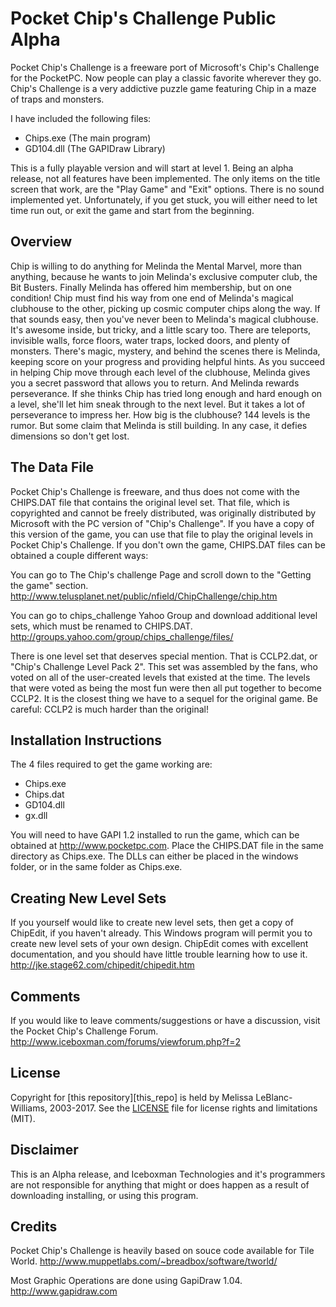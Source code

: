 # Pocket Chip's Challenge Public Alpha

Pocket Chip's Challenge is a freeware port of Microsoft's Chip's Challenge for the PocketPC. Now people can play a classic favorite wherever they go.  Chip's Challenge is a very addictive puzzle game featuring Chip in a maze of traps and monsters.

I have included the following files: 
* Chips.exe (The main program) 
* GD104.dll (The GAPIDraw Library)

This is a fully playable version and will start at level 1. Being an alpha release, not all features have been implemented.  The only items on the title screen that work, are the "Play Game" and "Exit" options.  There is no sound implemented yet.  Unfortunately, if you get stuck, you will either need to let time run out, or exit the game and start from the beginning.

## Overview

Chip is willing to do anything for Melinda the Mental Marvel, more than anything, because he wants to join Melinda's exclusive computer club, the Bit Busters. Finally Melinda has offered him membership, but on one condition! Chip must find his way from one end of Melinda's magical clubhouse to the other, picking up cosmic computer chips along the 
way.
If that sounds easy, then you've never been to Melinda's magical clubhouse. It's awesome inside, but tricky, and a little scary too. There are teleports, invisible walls, force floors, water traps, locked doors, and plenty of monsters. There's magic, mystery, and behind the scenes there is Melinda, keeping score on your progress and providing helpful hints. 
As you succeed in helping Chip move through each level of the clubhouse, Melinda gives you a secret password that allows you to return. And Melinda rewards perseverance. If she thinks Chip has tried long enough and hard enough on a level, she'll let him sneak through to the next level. But it takes a lot of perseverance to impress her. 
How big is the clubhouse? 144 levels is the rumor. But some claim that Melinda is still building. In any case, it defies dimensions so don't get lost. 

## The Data File

Pocket Chip's Challenge is freeware, and thus does not come with the CHIPS.DAT file that contains the original level set.
That file, which is copyrighted and cannot be freely distributed, was originally distributed by Microsoft with the PC version of "Chip's Challenge". If you have a copy of this version of the game, you can use that file to play the original levels in Pocket Chip's Challenge. If you don't own the game, CHIPS.DAT files can be obtained a couple different ways: 

You can go to The Chip's challenge Page and scroll down to the "Getting the game" section. 
<http://www.telusplanet.net/public/nfield/ChipChallenge/chip.htm>

You can go to chips_challenge Yahoo Group and download additional level sets, which must be renamed to CHIPS.DAT.
<http://groups.yahoo.com/group/chips_challenge/files/>

There is one level set that deserves special mention. That is CCLP2.dat, or "Chip's Challenge Level Pack 2". This set
was assembled by the fans, who voted on all of the user-created levels that existed at the time. The levels that were voted as being the most fun were then all put together to become CCLP2. It is the closest thing we have to a
sequel for the original game. 
Be careful: CCLP2 is much harder than the original!

## Installation Instructions

The 4 files required to get the game working are:
* Chips.exe
* Chips.dat
* GD104.dll
* gx.dll

You will need to have GAPI 1.2 installed to run the game, which can be obtained at <http://www.pocketpc.com>.
Place the CHIPS.DAT file in the same directory as Chips.exe.  The DLLs can either be placed in the windows folder, or in the same folder as Chips.exe.

## Creating New Level Sets

If you yourself would like to create new level sets, then get a copy of ChipEdit, if you haven't already. This Windows program will permit you to create new level sets of your own design. ChipEdit comes with excellent
documentation, and you should have little trouble learning how to use it.
<http://jke.stage62.com/chipedit/chipedit.htm>

## Comments

If you would like to leave comments/suggestions or have a discussion, visit the Pocket Chip's Challenge Forum.
<http://www.iceboxman.com/forums/viewforum.php?f=2>

## License

Copyright for [this repository][this_repo] is held by Melissa LeBlanc-Williams, 2003-2017.
See the [LICENSE](LICENSE.md) file for license rights and limitations (MIT).

## Disclaimer

This is an Alpha release, and Iceboxman Technologies and it's programmers are not responsible for anything that might or does happen as a result of downloading installing, or using this program. 

## Credits

Pocket Chip's Challenge is heavily based on souce code available for Tile World.
http://www.muppetlabs.com/~breadbox/software/tworld/

Most Graphic Operations are done using GapiDraw 1.04.
<http://www.gapidraw.com>